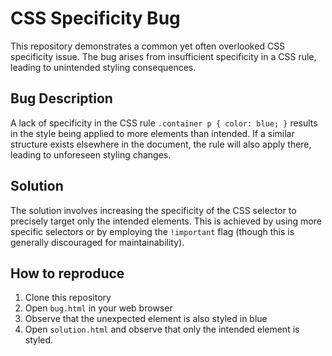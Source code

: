 # CSS Specificity Bug

This repository demonstrates a common yet often overlooked CSS specificity issue. The bug arises from insufficient specificity in a CSS rule, leading to unintended styling consequences.

## Bug Description

A lack of specificity in the CSS rule `.container p { color: blue; }` results in the style being applied to more elements than intended. If a similar structure exists elsewhere in the document, the rule will also apply there, leading to unforeseen styling changes.

## Solution

The solution involves increasing the specificity of the CSS selector to precisely target only the intended elements. This is achieved by using more specific selectors or by employing the `!important` flag (though this is generally discouraged for maintainability).

## How to reproduce

1. Clone this repository
2. Open `bug.html` in your web browser
3. Observe that the unexpected element is also styled in blue
4. Open `solution.html` and observe that only the intended element is styled.